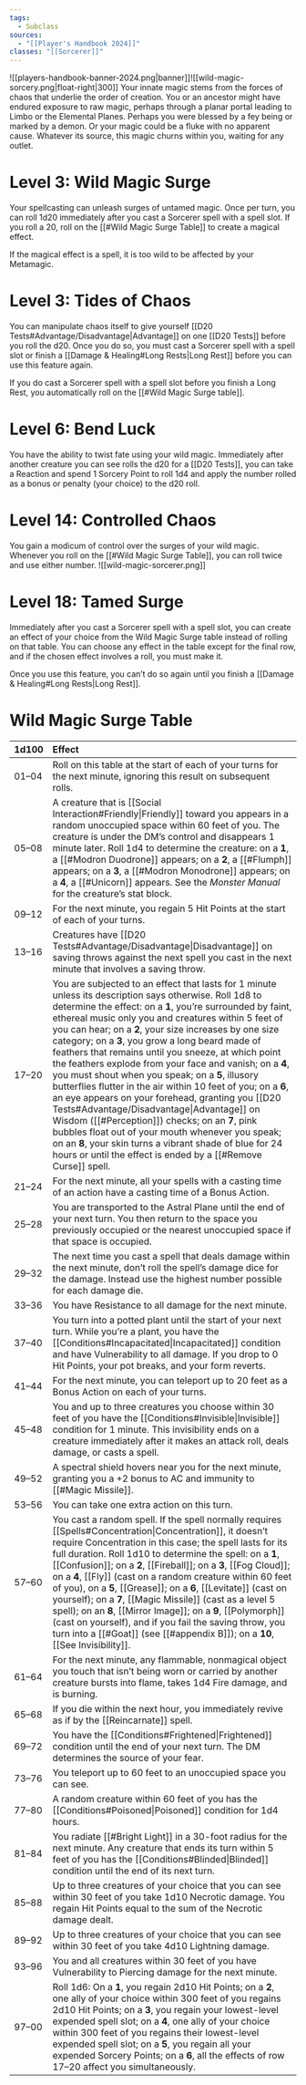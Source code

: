 ```yaml
---
tags:
  - Subclass
sources:
  - "[[Player's Handbook 2024]]"
classes: "[[Sorcerer]]"
---
```

![[players-handbook-banner-2024.png|banner]]![[wild-magic-sorcery.png|float-right|300]]
Your innate magic stems from the forces of chaos that underlie the order of creation. You or an ancestor might have endured exposure to raw magic, perhaps through a planar portal leading to Limbo or the Elemental Planes. Perhaps you were blessed by a fey being or marked by a demon. Or your magic could be a fluke with no apparent cause. Whatever its source, this magic churns within you, waiting for any outlet.
# Level 3: Wild Magic Surge
Your spellcasting can unleash surges of untamed magic. Once per turn, you can roll 1d20 immediately after you cast a Sorcerer spell with a spell slot. If you roll a 20, roll on the [[#Wild Magic Surge Table]] to create a magical effect.

If the magical effect is a spell, it is too wild to be affected by your Metamagic.
# Level 3: Tides of Chaos
You can manipulate chaos itself to give yourself [[D20 Tests#Advantage/Disadvantage\|Advantage]] on one [[D20 Tests]] before you roll the d20. Once you do so, you must cast a Sorcerer spell with a spell slot or finish a [[Damage & Healing#Long Rests|Long Rest]] before you can use this feature again.

If you do cast a Sorcerer spell with a spell slot before you finish a Long Rest, you automatically roll on the [[#Wild Magic Surge table]].
# Level 6: Bend Luck
You have the ability to twist fate using your wild magic. Immediately after another creature you can see rolls the d20 for a [[D20 Tests]], you can take a Reaction and spend 1 Sorcery Point to roll 1d4 and apply the number rolled as a bonus or penalty (your choice) to the d20 roll.
# Level 14: Controlled Chaos
You gain a modicum of control over the surges of your wild magic. Whenever you roll on the [[#Wild Magic Surge Table]], you can roll twice and use either number.
![[wild-magic-sorcerer.png]]
# Level 18: Tamed Surge
Immediately after you cast a Sorcerer spell with a spell slot, you can create an effect of your choice from the Wild Magic Surge table instead of rolling on that table. You can choose any effect in the table except for the final row, and if the chosen effect involves a roll, you must make it.

Once you use this feature, you can’t do so again until you finish a [[Damage & Healing#Long Rests|Long Rest]].

# Wild Magic Surge Table
| 1d100 | Effect                                                                                                                                                                                                                                                                                                                                                                                                                                                                                                                                                                                                                                                                                                                                                                                                                                                                                                                                                                                                                                                                                                                                                                                                                                                                                                                                                                                                              |
| ----- |:------------------------------------------------------------------------------------------------------------------------------------------------------------------------------------------------------------------------------------------------------------------------------------------------------------------------------------------------------------------------------------------------------------------------------------------------------------------------------------------------------------------------------------------------------------------------------------------------------------------------------------------------------------------------------------------------------------------------------------------------------------------------------------------------------------------------------------------------------------------------------------------------------------------------------------------------------------------------------------------------------------------------------------------------------------------------------------------------------------------------------------------------------------------------------------------------------------------------------------------------------------------------------------------------------------------------------------------------------------------------------------------------------------------- |
| 01–04 | Roll on this table at the start of each of your turns for the next minute, ignoring this result on subsequent rolls.                                                                                                                                                                                                                                                                                                                                                                                                                                                                                                                                                                                                                                                                                                                                                                                                                                                                                                                                                                                                                                                                                                                                                                                                                                                                                                |
| 05–08 | A creature that is [[Social Interaction#Friendly\|Friendly]] toward you appears in a random unoccupied space within 60 feet of you. The creature is under the DM’s control and disappears 1 minute later. Roll 1d4 to determine the creature: on a **1**, a [[#Modron Duodrone]] appears; on a **2**, a [[#Flumph]] appears; on a **3**, a [[#Modron Monodrone]] appears; on a **4**, a [[#Unicorn]] appears. See the _Monster Manual_ for the creature’s stat block.                                                                                                                                                                                                                                                                                                                                                                                                                                                                                                                                                                                                                                                                                              |
| 09–12 | For the next minute, you regain 5 Hit Points at the start of each of your turns.                                                                                                                                                                                                                                                                                                                                                                                                                                                                                                                                                                                                                                                                                                                                                                                                                                                                                                                                                                                                                                                                                                                                                                                                                                                                                                                                    |
| 13–16 | Creatures have [[D20 Tests#Advantage/Disadvantage\|Disadvantage]] on saving throws against the next spell you cast in the next minute that involves a saving throw.                                                                                                                                                                                                                                                                                                                                                                                                                                                                                                                                                                                                                                                                                                                                                                                                                                                                                                                                                                                                                                                                                                                                                                                                       |
| 17–20 | You are subjected to an effect that lasts for 1 minute unless its description says otherwise. Roll 1d8 to determine the effect: on a **1**, you’re surrounded by faint, ethereal music only you and creatures within 5 feet of you can hear; on a **2**, your size increases by one size category; on a **3**, you grow a long beard made of feathers that remains until you sneeze, at which point the feathers explode from your face and vanish; on a **4**, you must shout when you speak; on a **5**, illusory butterflies flutter in the air within 10 feet of you; on a **6**, an eye appears on your forehead, granting you [[D20 Tests#Advantage/Disadvantage\|Advantage]] on Wisdom ([[#Perception]]) checks; on an **7**, pink bubbles float out of your mouth whenever you speak; on an **8**, your skin turns a vibrant shade of blue for 24 hours or until the effect is ended by a [[#Remove Curse]] spell.                                                                                                                                                                                                                                                                                                                        |
| 21–24 | For the next minute, all your spells with a casting time of an action have a casting time of a Bonus Action.                                                                                                                                                                                                                                                                                                                                                                                                                                                                                                                                                                                                                                                                                                                                                                                                                                                                                                                                                                                                                                                                                                                                                                                                                                                                                                        |
| 25–28 | You are transported to the Astral Plane until the end of your next turn. You then return to the space you previously occupied or the nearest unoccupied space if that space is occupied.                                                                                                                                                                                                                                                                                                                                                                                                                                                                                                                                                                                                                                                                                                                                                                                                                                                                                                                                                                                                                                                                                                                                                                                                                            |
| 29–32 | The next time you cast a spell that deals damage within the next minute, don’t roll the spell’s damage dice for the damage. Instead use the highest number possible for each damage die.                                                                                                                                                                                                                                                                                                                                                                                                                                                                                                                                                                                                                                                                                                                                                                                                                                                                                                                                                                                                                                                                                                                                                                                                                            |
| 33–36 | You have Resistance to all damage for the next minute.                                                                                                                                                                                                                                                                                                                                                                                                                                                                                                                                                                                                                                                                                                                                                                                                                                                                                                                                                                                                                                                                                                                                                                                                                                                                                                                                                              |
| 37–40 | You turn into a potted plant until the start of your next turn. While you’re a plant, you have the [[Conditions#Incapacitated\|Incapacitated]] condition and have Vulnerability to all damage. If you drop to 0 Hit Points, your pot breaks, and your form reverts.                                                                                                                                                                                                                                                                                                                                                                                                                                                                                                                                                                                                                                                                                                                                                                                                                                                                                                                                                                                                                                                                                     |
| 41–44 | For the next minute, you can teleport up to 20 feet as a Bonus Action on each of your turns.                                                                                                                                                                                                                                                                                                                                                                                                                                                                                                                                                                                                                                                                                                                                                                                                                                                                                                                                                                                                                                                                                                                                                                                                                                                                                                                        |
| 45–48 | You and up to three creatures you choose within 30 feet of you have the [[Conditions#Invisible\|Invisible]] condition for 1 minute. This invisibility ends on a creature immediately after it makes an attack roll, deals damage, or casts a spell.                                                                                                                                                                                                                                                                                                                                                                                                                                                                                                                                                                                                                                                                                                                                                                                                                                                                                                                                                                                                                                                                                                     |
| 49–52 | A spectral shield hovers near you for the next minute, granting you a +2 bonus to AC and immunity to [[#Magic Missile]].                                                                                                                                                                                                                                                                                                                                                                                                                                                                                                                                                                                                                                                                                                                                                                                                                                                                                                                                                                                                                                                                                                                                                                                                                                       |
| 53–56 | You can take one extra action on this turn.                                                                                                                                                                                                                                                                                                                                                                                                                                                                                                                                                                                                                                                                                                                                                                                                                                                                                                                                                                                                                                                                                                                                                                                                                                                                                                                                                                         |
| 57–60 | You cast a random spell. If the spell normally requires [[Spells#Concentration\|Concentration]], it doesn’t require Concentration in this case; the spell lasts for its full duration. Roll 1d10 to determine the spell: on a **1**, [[Confusion]]; on a **2**, [[Fireball]]; on a **3**, [[Fog Cloud]]; on a **4**, [[Fly]] (cast on a random creature within 60 feet of you), on a **5**, [[Grease]]; on a **6**, [[Levitate]] (cast on yourself); on a **7**, [[Magic Missile]] (cast as a level 5 spell); on an **8**, [[Mirror Image]]; on a **9**, [[Polymorph]] (cast on yourself), and if you fail the saving throw, you turn into a [[#Goat]] (see [[#appendix B]]); on a **10**, [[See Invisibility]]. |
| 61–64 | For the next minute, any flammable, nonmagical object you touch that isn’t being worn or carried by another creature bursts into flame, takes 1d4 Fire damage, and is burning.                                                                                                                                                                                                                                                                                                                                                                                                                                                                                                                                                                                                                                                                                                                                                                                                                                                                                                                                                                                                                                                                                                                                                                                                                                      |
| 65–68 | If you die within the next hour, you immediately revive as if by the [[Reincarnate]] spell.                                                                                                                                                                                                                                                                                                                                                                                                                                                                                                                                                                                                                                                                                                                                                                                                                                                                                                                                                                                                                                                                                                                                                                                                                                                                     |
| 69–72 | You have the [[Conditions#Frightened\|Frightened]] condition until the end of your next turn. The DM determines the source of your fear.                                                                                                                                                                                                                                                                                                                                                                                                                                                                                                                                                                                                                                                                                                                                                                                                                                                                                                                                                                                                                                                                                                                                                                                                                |
| 73–76 | You teleport up to 60 feet to an unoccupied space you can see.                                                                                                                                                                                                                                                                                                                                                                                                                                                                                                                                                                                                                                                                                                                                                                                                                                                                                                                                                                                                                                                                                                                                                                                                                                                                                                                                                      |
| 77–80 | A random creature within 60 feet of you has the [[Conditions#Poisoned\|Poisoned]] condition for 1d4 hours.                                                                                                                                                                                                                                                                                                                                                                                                                                                                                                                                                                                                                                                                                                                                                                                                                                                                                                                                                                                                                                                                                                                                                                                                                                              |
| 81–84 | You radiate [[#Bright Light]] in a 30-foot radius for the next minute. Any creature that ends its turn within 5 feet of you has the [[Conditions#Blinded\|Blinded]] condition until the end of its next turn.                                                                                                                                                                                                                                                                                                                                                                                                                                                                                                                                                                                                                                                                                                                                                                                                                                                                                                                                                                                                                                                                 |
| 85–88 | Up to three creatures of your choice that you can see within 30 feet of you take 1d10 Necrotic damage. You regain Hit Points equal to the sum of the Necrotic damage dealt.                                                                                                                                                                                                                                                                                                                                                                                                                                                                                                                                                                                                                                                                                                                                                                                                                                                                                                                                                                                                                                                                                                                                                                                                                                         |
| 89–92 | Up to three creatures of your choice that you can see within 30 feet of you take 4d10 Lightning damage.                                                                                                                                                                                                                                                                                                                                                                                                                                                                                                                                                                                                                                                                                                                                                                                                                                                                                                                                                                                                                                                                                                                                                                                                                                                                                                             |
| 93–96 | You and all creatures within 30 feet of you have Vulnerability to Piercing damage for the next minute.                                                                                                                                                                                                                                                                                                                                                                                                                                                                                                                                                                                                                                                                                                                                                                                                                                                                                                                                                                                                                                                                                                                                                                                                                                                                                                              |
| 97–00 | Roll 1d6: On a **1**, you regain 2d10 Hit Points; on a **2**, one ally of your choice within 300 feet of you regains 2d10 Hit Points; on a **3**, you regain your lowest-level expended spell slot; on a **4**, one ally of your choice within 300 feet of you regains their lowest-level expended spell slot; on a **5**, you regain all your expended Sorcery Points; on a **6**, all the effects of row 17–20 affect you simultaneously.                                                                                                                                                                                                                                                                                                                                                                                                                                                                                                                                                                                                                                                                                                                                                                                                                                                                                                                                                                         |